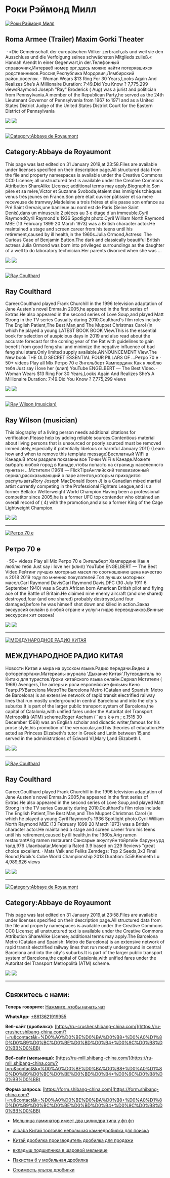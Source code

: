 # Роки Рэймонд Милл

<a href="https://swt.shibang-china.com/?l=ru&img&k=%D0%A0%D0%BE%D0%BA%D0%B8+%D0%A0%D1%8D%D0%B9%D0%BC%D0%BE%D0%BD%D0%B4+%D0%9C%D0%B8%D0%BB%D0%BB" target="_blank">![Роки Рэймонд Милл](http://static.shibang-china.com/all-800x300/1375.jpg)</a>

## Roma Armee (Trailer) Maxim Gorki Theater
&nbsp;&#0183;&#32;&#187;Die Gemeinschaft der europ&#228;ischen V&#246;lker zerbrach,als und weil sie den Ausschluss und die Verfolgung seines schw&#228;chsten Mitglieds zulie&#223;.&#171; Hannah Arendt In einer Gegenwart,in der.Телефонный справочник,Интервеб номер орг,здесь можно найти потерявшихся родственников.Россия,Республика Мордовия,Лямбирский район,поселок.&nbsp;&#0183;&#32;Woman Wears $13 Ring For 30 Years,Looks Again And Realizes She’s A Millionaire Duration: 7:49.Did You Know ? 7,775,299 viewsRaymond Joseph &quot;Ray&quot; Broderick ( Aug) was a jurist and politician from Pennsylvania.A member of the Republican Party,he served as the 24th Lieutenant Governor of Pennsylvania from 1967 to 1971 and as a United States District Judge of the United States District Court for the Eastern District of Pennsylvania


<a href="https://whatsapp.shibangsoft.com/WhatsApp.php" target="_blank" title="WhatsApp">![](http://static.shibang-china.com/icon/whatsapp.png)</a> <a href="https://swt.shibang-china.com/?l=ru&icon&k=%D0%A0%D0%BE%D0%BA%D0%B8+%D0%A0%D1%8D%D0%B9%D0%BC%D0%BE%D0%BD%D0%B4+%D0%9C%D0%B8%D0%BB%D0%BB" target="_blank">![](http://static.shibang-china.com/icon/chat-ru.png)</a>

---

<a href="https://swt.shibang-china.com/?l=ru&img&k=%D0%A0%D0%BE%D0%BA%D0%B8+%D0%A0%D1%8D%D0%B9%D0%BC%D0%BE%D0%BD%D0%B4+%D0%9C%D0%B8%D0%BB%D0%BB" target="_blank">![Category:Abbaye de Royaumont](http://static.shibang-china.com/all-800x300/318.jpg)</a>

## Category:Abbaye de Royaumont
This page was last edited on 31 January 2019,at 23:58.Files are available under licenses specified on their description page.All structured data from the file and property namespaces is available under the Creative Commons CC0 License; all unstructured text is available under the Creative Commons Attribution ShareAlike License; additional terms may apply.Biographie.Son p&#232;re et sa m&#232;re,Victor et Suzanne Svoboda,&#233;taient des immigr&#233;s tch&#232;ques venus tr&#232;s jeunes en France.Son p&#232;re &#233;tait ouvrier p&#226;tissier et sa m&#232;re receveuse de tramway.Madeleine a trois fr&#232;res et elle passe son enfance au Pr&#233; Saint Gervais,une banlieue au nord est de Paris (Seine Saint Denis),dans un minuscule 2 pi&#232;ces au 3 e &#233;tage d'un immeuble.Cyril RaymondCyril Raymond's 1936 Spotlight photo.Cyril William North Raymond MBE (13 February 1899 20 March 1973) was a British character actor.He maintained a stage and screen career from his teens until his retirement,caused by ill health,in the 1960s.Julia Ormond,Actress: The Curious Case of Benjamin Button.The dark and classically beautiful British actress Julia Ormond was born into privileged surroundings as the daughter of a well to do laboratory technician.Her parents divorced when she was …


<a href="https://whatsapp.shibangsoft.com/WhatsApp.php" target="_blank" title="WhatsApp">![](http://static.shibang-china.com/icon/whatsapp.png)</a> <a href="https://swt.shibang-china.com/?l=ru&icon&k=%D0%A0%D0%BE%D0%BA%D0%B8+%D0%A0%D1%8D%D0%B9%D0%BC%D0%BE%D0%BD%D0%B4+%D0%9C%D0%B8%D0%BB%D0%BB" target="_blank">![](http://static.shibang-china.com/icon/chat-ru.png)</a>

---

<a href="https://swt.shibang-china.com/?l=ru&img&k=%D0%A0%D0%BE%D0%BA%D0%B8+%D0%A0%D1%8D%D0%B9%D0%BC%D0%BE%D0%BD%D0%B4+%D0%9C%D0%B8%D0%BB%D0%BB" target="_blank">![Ray Coulthard](http://static.shibang-china.com/all-800x300/567.jpg)</a>

## Ray Coulthard
Career.Coulthard played Frank Churchill in the 1996 television adaptation of Jane Austen's novel Emma.In 2005,he appeared in the first series of Extras.He also appeared in the second series of Love Soup,and played Matt Strong in the TV series Casualty during 2010.Coulthard's film roles include The English Patient,The Best Man,and The Muppet Christmas Carol (in which he played a young.LATEST BOOK BOOK View.This is the essential book for selection of auspicious days in 2019 and also read about the accurate forecast for the coming year of the Rat with guidelines to gain benefit from good feng shui and minimize the negative influence of bad feng shui stars.Only limited supply available.ANNOUNCEMENT View.The New book THE OLD SECRET ESSENTIAL FOUR PILLARS OF …Ретро 70 е&nbsp;&#0183;&#32;50+ videos Play all Mix Ретро 70 е Энгельберт Хампердинк Как я люблю тебя Just say i love her (клип) YouTube ENGELBERT — The Best Video.&nbsp;&#0183;&#32;Woman Wears $13 Ring For 30 Years,Looks Again And Realizes She’s A Millionaire Duration: 7:49.Did You Know ? 7,775,299 views


<a href="https://whatsapp.shibangsoft.com/WhatsApp.php" target="_blank" title="WhatsApp">![](http://static.shibang-china.com/icon/whatsapp.png)</a> <a href="https://swt.shibang-china.com/?l=ru&icon&k=%D0%A0%D0%BE%D0%BA%D0%B8+%D0%A0%D1%8D%D0%B9%D0%BC%D0%BE%D0%BD%D0%B4+%D0%9C%D0%B8%D0%BB%D0%BB" target="_blank">![](http://static.shibang-china.com/icon/chat-ru.png)</a>

---

<a href="https://swt.shibang-china.com/?l=ru&img&k=%D0%A0%D0%BE%D0%BA%D0%B8+%D0%A0%D1%8D%D0%B9%D0%BC%D0%BE%D0%BD%D0%B4+%D0%9C%D0%B8%D0%BB%D0%BB" target="_blank">![Ray Wilson (musician)](http://static.shibang-china.com/all-800x300/829.jpg)</a>

## Ray Wilson (musician)
This biography of a living person needs additional citations for verification.Please help by adding reliable sources.Contentious material about living persons that is unsourced or poorly sourced must be removed immediately,especially if potentially libelous or harmful.January 2011) (Learn how and when to remove this template message)Бесплатный WiFi в Канаде.В этом разделе показаны все Точки WiFi в Канаде.Можете выбрать любой город в Канаде,чтобы попасть на страницу населенного пункта и …Мстители (1961) — FlickTipsАнглийский телевизионный сериал,рассказывающий о паре агентов,которым приходится распутыватьRory Joseph MacDonald (born J) is a Canadian mixed martial artist currently competing in the Professional Fighters League,and is a former Bellator Welterweight World Champion.Having been a professional competitor since 2005,he is a former UFC top contender who obtained an overall record of ( 4) with the promotion,and also a former King of the Cage Lightweight Champion.


<a href="https://whatsapp.shibangsoft.com/WhatsApp.php" target="_blank" title="WhatsApp">![](http://static.shibang-china.com/icon/whatsapp.png)</a> <a href="https://swt.shibang-china.com/?l=ru&icon&k=%D0%A0%D0%BE%D0%BA%D0%B8+%D0%A0%D1%8D%D0%B9%D0%BC%D0%BE%D0%BD%D0%B4+%D0%9C%D0%B8%D0%BB%D0%BB" target="_blank">![](http://static.shibang-china.com/icon/chat-ru.png)</a>

---

<a href="https://swt.shibang-china.com/?l=ru&img&k=%D0%A0%D0%BE%D0%BA%D0%B8+%D0%A0%D1%8D%D0%B9%D0%BC%D0%BE%D0%BD%D0%B4+%D0%9C%D0%B8%D0%BB%D0%BB" target="_blank">![Ретро 70 е](http://static.shibang-china.com/all-800x300/1123.jpg)</a>

## Ретро 70 е
&nbsp;&#0183;&#32;50+ videos Play all Mix Ретро 70 е Энгельберт Хампердинк Как я люблю тебя Just say i love her (клип) YouTube ENGELBERT — The Best Video.Рейтинг лучших моторных масел по соотношению цена качество в 2018 2019 году по мнению покупателей.Топ лучших моторных масел.Carl Raymond DavisCarl Raymond Davis,DFC (30 July 1911 6 September 1940) was a South African born American British pilot and flying ace of the Battle of Britain.He claimed nine enemy aircraft (and one shared) destroyed,four (and one shared) probably destroyed,and four damaged,before he was himself shot down and killed in action.Заказ экскурсий онлайн в любой стране и услуги гидов переводчиков.Винные экскурсии хит сезона!


<a href="https://whatsapp.shibangsoft.com/WhatsApp.php" target="_blank" title="WhatsApp">![](http://static.shibang-china.com/icon/whatsapp.png)</a> <a href="https://swt.shibang-china.com/?l=ru&icon&k=%D0%A0%D0%BE%D0%BA%D0%B8+%D0%A0%D1%8D%D0%B9%D0%BC%D0%BE%D0%BD%D0%B4+%D0%9C%D0%B8%D0%BB%D0%BB" target="_blank">![](http://static.shibang-china.com/icon/chat-ru.png)</a>

---

<a href="https://swt.shibang-china.com/?l=ru&img&k=%D0%A0%D0%BE%D0%BA%D0%B8+%D0%A0%D1%8D%D0%B9%D0%BC%D0%BE%D0%BD%D0%B4+%D0%9C%D0%B8%D0%BB%D0%BB" target="_blank">![МЕЖДУНАРОДНОЕ РАДИО КИТАЯ](http://static.shibang-china.com/all-800x300/687.jpg)</a>

## МЕЖДУНАРОДНОЕ РАДИО КИТАЯ
Новости Китая и мира на русском языке.Радио передачи.Видео и фоторепортажи.Материалы журнала 'Дыхание Китая'.Путеводитель по Китаю для туристов.Уроки китайского языка онлайн.Сериал Мстители ( 1969) Avengers,The актеры и роли европейские фильмы Кино Театр.РУBarcelona MetroThe Barcelona Metro (Catalan and Spanish: Metro de Barcelona) is an extensive network of rapid transit electrified railway lines that run mostly underground in central Barcelona and into the city's suburbs.It is part of the larger public transport system of Barcelona,the capital of Catalonia,with unified fares under the Autoritat del Transport Metropolit&#224; (ATM) scheme.Roger Ascham ( ˈ &#230; s k ə m ; c.1515 30 December 1568) was an English scholar and didactic writer,famous for his prose style,his promotion of the vernacular,and his theories of education.He acted as Princess Elizabeth's tutor in Greek and Latin between 15,and served in the administrations of Edward VI,Mary I,and Elizabeth I.


<a href="https://whatsapp.shibangsoft.com/WhatsApp.php" target="_blank" title="WhatsApp">![](http://static.shibang-china.com/icon/whatsapp.png)</a> <a href="https://swt.shibang-china.com/?l=ru&icon&k=%D0%A0%D0%BE%D0%BA%D0%B8+%D0%A0%D1%8D%D0%B9%D0%BC%D0%BE%D0%BD%D0%B4+%D0%9C%D0%B8%D0%BB%D0%BB" target="_blank">![](http://static.shibang-china.com/icon/chat-ru.png)</a>

---

<a href="https://swt.shibang-china.com/?l=ru&img&k=%D0%A0%D0%BE%D0%BA%D0%B8+%D0%A0%D1%8D%D0%B9%D0%BC%D0%BE%D0%BD%D0%B4+%D0%9C%D0%B8%D0%BB%D0%BB" target="_blank">![Ray Coulthard](http://static.shibang-china.com/all-800x300/789.jpg)</a>

## Ray Coulthard
Career.Coulthard played Frank Churchill in the 1996 television adaptation of Jane Austen's novel Emma.In 2005,he appeared in the first series of Extras.He also appeared in the second series of Love Soup,and played Matt Strong in the TV series Casualty during 2010.Coulthard's film roles include The English Patient,The Best Man,and The Muppet Christmas Carol (in which he played a young.Cyril Raymond's 1936 Spotlight photo.Cyril William North Raymond MBE (13 February 1899 20 March 1973) was a British character actor.He maintained a stage and screen career from his teens until his retirement,caused by ill health,in the 1960s.Arig ramen restaurantArig ramen restaurant Сансарын аюулгүйн тойргийн баруун урд талд,976 Ulaanbaatar,Mongolia Rated 3.9 based on 229 Reviews &quot;great choice excellent.&nbsp;&#0183;&#32;Mats Valk and Feliks Zemdegs: Top 2 Seeds,3x3 Final Round,Rubik's Cube World Championship 2013 Duration: 5:59.Kenneth Lu 4,989,626 views


<a href="https://whatsapp.shibangsoft.com/WhatsApp.php" target="_blank" title="WhatsApp">![](http://static.shibang-china.com/icon/whatsapp.png)</a> <a href="https://swt.shibang-china.com/?l=ru&icon&k=%D0%A0%D0%BE%D0%BA%D0%B8+%D0%A0%D1%8D%D0%B9%D0%BC%D0%BE%D0%BD%D0%B4+%D0%9C%D0%B8%D0%BB%D0%BB" target="_blank">![](http://static.shibang-china.com/icon/chat-ru.png)</a>

---

<a href="https://swt.shibang-china.com/?l=ru&img&k=%D0%A0%D0%BE%D0%BA%D0%B8+%D0%A0%D1%8D%D0%B9%D0%BC%D0%BE%D0%BD%D0%B4+%D0%9C%D0%B8%D0%BB%D0%BB" target="_blank">![Category:Abbaye de Royaumont](http://static.shibang-china.com/all-800x300/134.jpg)</a>

## Category:Abbaye de Royaumont
This page was last edited on 31 January 2019,at 23:58.Files are available under licenses specified on their description page.All structured data from the file and property namespaces is available under the Creative Commons CC0 License; all unstructured text is available under the Creative Commons Attribution ShareAlike License; additional terms may apply.The Barcelona Metro (Catalan and Spanish: Metro de Barcelona) is an extensive network of rapid transit electrified railway lines that run mostly underground in central Barcelona and into the city's suburbs.It is part of the larger public transport system of Barcelona,the capital of Catalonia,with unified fares under the Autoritat del Transport Metropolit&#224; (ATM) scheme.

<a href="https://whatsapp.shibangsoft.com/WhatsApp.php" target="_blank" title="WhatsApp">![](http://static.shibang-china.com/icon/whatsapp.png)</a> <a href="https://swt.shibang-china.com/?l=ru&icon&k=%D0%A0%D0%BE%D0%BA%D0%B8+%D0%A0%D1%8D%D0%B9%D0%BC%D0%BE%D0%BD%D0%B4+%D0%9C%D0%B8%D0%BB%D0%BB" target="_blank">![](http://static.shibang-china.com/icon/chat-ru.png)</a>

---
## Свяжитесь с нами:

**Теперь говорите:** [Нажмите, чтобы начать чат](https://swt.shibang-china.com?l=ru&contact&k=%D0%A0%D0%BE%D0%BA%D0%B8+%D0%A0%D1%8D%D0%B9%D0%BC%D0%BE%D0%BD%D0%B4+%D0%9C%D0%B8%D0%BB%D0%BB)

**WhatsApp:**  [+8613621919955](https://whatsapp.shibangsoft.com/WhatsApp.php)

**Веб-сайт (дробилка):** [https://ru-crusher.shibang-china.com/](https://ru-crusher.shibang-china.com/?l=ru&contact&k=%D0%A0%D0%BE%D0%BA%D0%B8+%D0%A0%D1%8D%D0%B9%D0%BC%D0%BE%D0%BD%D0%B4+%D0%9C%D0%B8%D0%BB%D0%BB)

**Веб-сайт (мельница):** [https://ru-mill.shibang-china.com/](https://ru-mill.shibang-china.com/?l=ru&contact&k=%D0%A0%D0%BE%D0%BA%D0%B8+%D0%A0%D1%8D%D0%B9%D0%BC%D0%BE%D0%BD%D0%B4+%D0%9C%D0%B8%D0%BB%D0%BB)

**Форма запроса:** [https://form.shibang-china.com](https://form.shibang-china.com?l=ru&contact&k=%D0%A0%D0%BE%D0%BA%D0%B8+%D0%A0%D1%8D%D0%B9%D0%BC%D0%BE%D0%BD%D0%B4+%D0%9C%D0%B8%D0%BB%D0%BB)

* [Мельница ламинатор имеет два цилиндра типа у фп фп](../135/%D0%9C%D0%B5%D0%BB%D1%8C%D0%BD%D0%B8%D1%86%D0%B0%20%D0%BB%D0%B0%D0%BC%D0%B8%D0%BD%D0%B0%D1%82%D0%BE%D1%80%20%D0%B8%D0%BC%D0%B5%D0%B5%D1%82%20%D0%B4%D0%B2%D0%B0%20%D1%86%D0%B8%D0%BB%D0%B8%D0%BD%D0%B4%D1%80%D0%B0%20%D1%82%D0%B8%D0%BF%D0%B0%20%D1%83%20%D1%84%D0%BF%20%D1%84%D0%BF.md)

* [alibaba Китай торговля небольшая камнедробилка для поиска](../132/alibaba%20%D0%9A%D0%B8%D1%82%D0%B0%D0%B9%20%D1%82%D0%BE%D1%80%D0%B3%D0%BE%D0%B2%D0%BB%D1%8F%20%D0%BD%D0%B5%D0%B1%D0%BE%D0%BB%D1%8C%D1%88%D0%B0%D1%8F%20%D0%BA%D0%B0%D0%BC%D0%BD%D0%B5%D0%B4%D1%80%D0%BE%D0%B1%D0%B8%D0%BB%D0%BA%D0%B0%20%D0%B4%D0%BB%D1%8F%20%D0%BF%D0%BE%D0%B8%D1%81%D0%BA%D0%B0.md)

* [Китай дробилка производитель дробилка для продажи](../133/%D0%9A%D0%B8%D1%82%D0%B0%D0%B9%20%D0%B4%D1%80%D0%BE%D0%B1%D0%B8%D0%BB%D0%BA%D0%B0%20%D0%BF%D1%80%D0%BE%D0%B8%D0%B7%D0%B2%D0%BE%D0%B4%D0%B8%D1%82%D0%B5%D0%BB%D1%8C%20%D0%B4%D1%80%D0%BE%D0%B1%D0%B8%D0%BB%D0%BA%D0%B0%20%D0%B4%D0%BB%D1%8F%20%D0%BF%D1%80%D0%BE%D0%B4%D0%B0%D0%B6%D0%B8.md)

* [вкладыш подшипника в шаровой мельнице](../134/%D0%B2%D0%BA%D0%BB%D0%B0%D0%B4%D1%8B%D1%88%20%D0%BF%D0%BE%D0%B4%D1%88%D0%B8%D0%BF%D0%BD%D0%B8%D0%BA%D0%B0%20%D0%B2%20%D1%88%D0%B0%D1%80%D0%BE%D0%B2%D0%BE%D0%B9%20%D0%BC%D0%B5%D0%BB%D1%8C%D0%BD%D0%B8%D1%86%D0%B5.md)

* [Пакистан б  у мобильная дробилка](../132/%D0%9F%D0%B0%D0%BA%D0%B8%D1%81%D1%82%D0%B0%D0%BD%20%D0%B1%20%20%D1%83%20%D0%BC%D0%BE%D0%B1%D0%B8%D0%BB%D1%8C%D0%BD%D0%B0%D1%8F%20%D0%B4%D1%80%D0%BE%D0%B1%D0%B8%D0%BB%D0%BA%D0%B0.md)

* [Стоимость ультра дробилки](../133/%D0%A1%D1%82%D0%BE%D0%B8%D0%BC%D0%BE%D1%81%D1%82%D1%8C%20%D1%83%D0%BB%D1%8C%D1%82%D1%80%D0%B0%20%D0%B4%D1%80%D0%BE%D0%B1%D0%B8%D0%BB%D0%BA%D0%B8.md)
